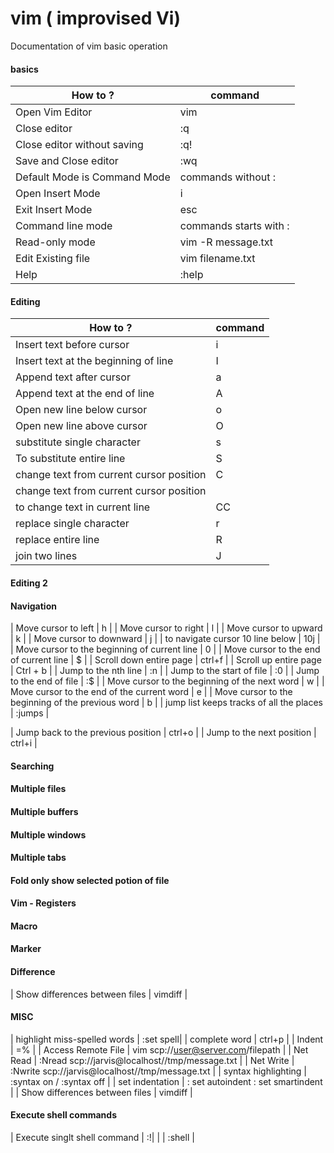 # vim ( improvised Vi)
 Documentation of vim basic operation

#### basics

| How to  ?  | command |
| ------------- | ------------- |
| Open Vim Editor | vim  |
| Close editor | :q |
| Close editor without saving| :q! |
| Save and Close editor| :wq |
| Default Mode is Command Mode | commands without : |
| Open Insert Mode   | i  |
| Exit Insert Mode   | esc  |
| Command line mode   | commands starts with :  |
| Read-only mode | vim -R message.txt  |
| Edit Existing file  | vim filename.txt  |
| Help |  :help |

#### Editing
| How to  ?  | command |
| ------------- | ------------- |
| Insert text before cursor  |  i |
| Insert text at the beginning of line  |  I |
| Append text after cursor | a |
| Append text at the end of line | A |
| Open new line below cursor | o |
| Open new line above cursor | O |
| substitute single character | s |
| To substitute entire line  | S |
| change text from current cursor position |  C |
| change text from current cursor position | |
| to change text in current line | CC|
| replace single character | r |
| replace entire line  | R |
| join two lines | J |

#### Editing 2  

#### Navigation

| Move cursor to left  | h |
| Move cursor to right  | l |
| Move cursor to upward  | k |
| Move cursor to downward  | j |
| to navigate cursor 10 line below | 10j |
| Move cursor to the beginning of current line | 0 |
| Move cursor to the end of current line | $ |
| Scroll down entire page | ctrl+f |
| Scroll up entire page | Ctrl + b |
| Jump to the nth line | :n |
| Jump to the start of file | :0 |
| Jump to the end of file | :$ |
| Move cursor to the beginning of the next word | w |
| Move cursor to the end of the current word | e |
| Move cursor to the beginning of the previous word | b |
| jump list keeps tracks of all the places | :jumps |

| Jump back to the previous position | ctrl+o |
| Jump to the next position | ctrl+i |


#### Searching 

#### Multiple files
#### Multiple buffers
#### Multiple windows
#### Multiple tabs

#### Fold only show selected potion of file

#### Vim - Registers
#### Macro
#### Marker 



#### Difference
| Show differences between files | vimdiff <file> <file> |



#### MISC

| highlight miss-spelled words |  :set spell|
| complete word | ctrl+p |
| Indent | =% |
| Access Remote File | vim scp://user@server.com/filepath |
| Net Read | :Nread scp://jarvis@localhost//tmp/message.txt |
| Net Write | :Nwrite scp://jarvis@localhost//tmp/message.txt | 
| syntax highlighting | :syntax on / :syntax off |
| set indentation | : set autoindent : set smartindent |
| Show differences between files | vimdiff <file> <file> |

#### Execute shell commands
| Execute singlt shell command | :!<command>|
| | :shell |